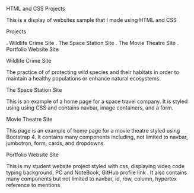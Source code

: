  HTML and CSS Projects

This is a display of websites sample that I made using HTML and CSS

Projects

. Wildlife Crime Site
. The Space Station Site
. The Movie Theatre Site
. Portfolio Website Site

Wildlife Crime Site

The practice of of protecting wild species and their habitats in order to maintain a healthy populations or enhance natural ecosystems.

The Space Station Site

This is an example of a home page for a space travel company. It is styled using using CSS and contains navbar, image containers, and a form.

Movie Theatre Site

This page is an example of home page for a movie theatre styled using Bootstrap 4. It contains many components including, not limited to navbar, jumbotron, form, cards, and dropdowns.

Portfolio Website Site

This is my student website project styled with css, displaying video code typing background, PC and NoteBook, GitHub profile link . It also contains many components but not limited to navbar, id, row, column, hypertex reference to mentions


